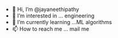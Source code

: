 - 👋 Hi, I’m @jayaneethipathy
- 👀 I’m interested in ... engineering
- 🌱 I’m currently learning ...ML algorithms
-  📫 How to reach me ... mail me

<!---
jayaneethipathy/jayaneethipathy is a ✨ special ✨ repository because its `README.md` (this file) appears on your GitHub profile.
You can click the Preview link to take a look at your changes.
--->
